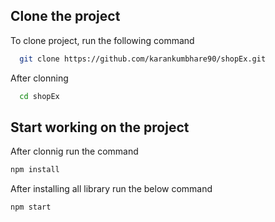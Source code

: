 
## Clone the project

To clone project, run the following command

```bash
  git clone https://github.com/karankumbhare90/shopEx.git
```

After clonning
```bash
  cd shopEx 
```

## Start working on the project

After clonnig run the command
```bash
npm install
```

After installing all library run the below command

```bash
npm start
```

